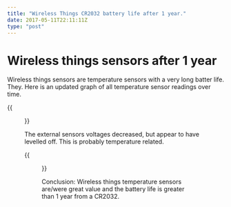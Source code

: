 ```yaml
---
title: "Wireless Things CR2032 battery life after 1 year."
date: 2017-05-11T22:11:11Z
type: "post"
---
```


# Wireless things sensors after 1 year

Wireless things sensors are temperature sensors with a very long batter life. They. Here is an updated graph of all temperature sensor readings over time.

{{<figure src="/media/blog/thermostat.png" title="Temperatures over time" >}}

The external sensors voltages decreased, but appear to have levelled off. This is probably temperature related.

{{<figure src="/media/blog/voltages.png" title="Voltages over time" >}}

Conclusion: Wireless things temperature sensors are/were great value and the battery life is greater than 1 year from a CR2032.
